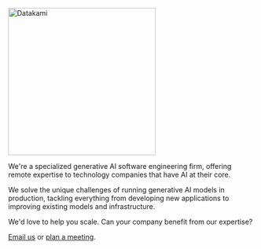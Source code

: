 <p align="left">
  <a href="https://datakami.com">
    <img alt="Datakami" width=300 src="https://datakami.com/logo.svg">
  </a>
</p>

We're a specialized generative AI software engineering firm, offering remote expertise to technology companies that have AI at their core.

We solve the unique challenges of running generative AI models in production, tackling everything from developing new applications to improving existing models and infrastructure.

We'd love to help you scale. Can your company benefit from our expertise?

[Email us](mailto:hello@datakami.com) or [plan a meeting](https://calendly.com/datakami).
